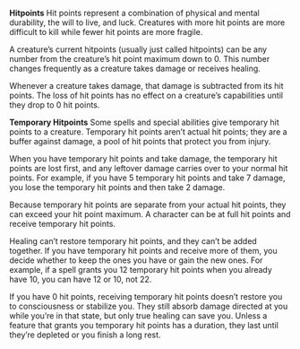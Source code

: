 __**Hitpoints**__
Hit points represent a combination of physical and mental durability, the will to live, and luck. Creatures with more hit points are more difficult to kill while fewer hit points are more fragile.

A creature’s current hitpoints (usually just called hitpoints) can be any number from the creature’s hit point maximum down to 0. This number changes frequently as a creature takes damage or receives healing.

Whenever a creature takes damage, that damage is subtracted from its hit points. The loss of hit points has no effect on a creature’s capabilities until they drop to 0 hit points.

**Temporary Hitpoints**
Some spells and special abilities give temporary hit points to a creature. Temporary hit points aren’t actual hit points; they are a buffer against damage, a pool of hit points that protect you from injury.

When you have temporary hit points and take damage, the temporary hit points are lost first, and any leftover damage carries over to your normal hit points. For example, if you have 5 temporary hit points and take 7 damage, you lose the temporary hit points and then take 2 damage.

Because temporary hit points are separate from your actual hit points, they can exceed your hit point maximum. A character can be at full hit points and receive temporary hit points.

Healing can’t restore temporary hit points, and they can’t be added together. If you have temporary hit points and receive more of them, you decide whether to keep the ones you have or gain the new ones. For example, if a spell grants you 12 temporary hit points when you already have 10, you can have 12 or 10, not 22.

If you have 0 hit points, receiving temporary hit points doesn’t restore you to consciousness or stabilize you. They still absorb damage directed at you while you’re in that state, but only true healing can save you. Unless a feature that grants you temporary hit points has a duration, they last until they’re depleted or you finish a long rest.